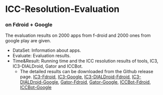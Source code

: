 # ICC-Resolution-Evaluation

### on Fdroid + Google

The evaluation results on 2000 apps from f-droid and 2000 ones from google play are given. 

- DataSet: Information about apps.
- Evaluate: Evaluation results.
- Time&Result: Running time and the ICC resolution results of tools, IC3, IC3-DIALDroid, Gator and ICCBot.
  - The detailed results can be downloaded from the Github release page.
[IC3-Fdroid](https://github.com/hanada31/ICC-Resolution-Evaluation/releases/download/Fdroid%2BGoogle/IC3-Fdroid.tar.gz), [IC3-Google](https://github.com/hanada31/ICC-Resolution-Evaluation/releases/download/Fdroid%2BGoogle/IC3-Google.tar.gz), [IC3-DIALDroid-Fdroid](https://github.com/hanada31/ICC-Resolution-Evaluation/releases/download/Fdroid%2BGoogle/IC3-DIALDroid-Fdroid.tar.gz), [IC3-DIALDroid-Google](https://github.com/hanada31/ICC-Resolution-Evaluation/releases/download/Fdroid%2BGoogle/IC3-DIALDroid-Google.tar.gz), [Gator-Fdroid](https://github.com/hanada31/ICC-Resolution-Evaluation/releases/download/Fdroid%2BGoogle/Gator-Fdroid.tar.gz), [Gator-Google](https://github.com/hanada31/ICC-Resolution-Evaluation/releases/download/Fdroid%2BGoogle/Gator-Google.tar.gz), [ICCBot-Fdroid](https://github.com/hanada31/ICC-Resolution-Evaluation/releases/download/Fdroid%2BGoogle/ICCBot-Fdroid.tar.gz), [ICCBot-Google](https://github.com/hanada31/ICC-Resolution-Evaluation/releases/download/Fdroid%2BGoogle/ICCBot-Google.tar.gz)    



